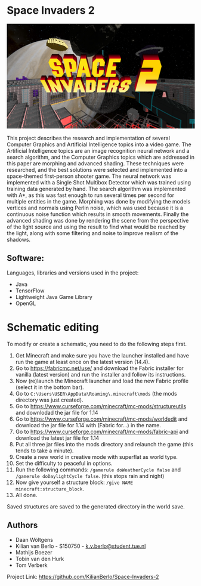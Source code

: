 # Space Invaders 2

<p align="center"><img src="space-invaders-2_cover.png" alt="cover image"/></p>

This project describes the research and implementation of several Computer Graphics and Artificial Intelligence topics into a video game. The Artificial Intelligence topics are an image recognition neural network and a search algorithm, and the Computer Graphics topics which are addressed in this paper are morphing and advanced shading. These techniques were researched, and the best solutions were selected and implemented into a space-themed first-person
shooter game. The neural network was implemented with a Single Shot Multibox Detector which was trained using training data generated by hand. The search algorithm was implemented with A*, as this was fast enough to run several times per second for multiple entities in the game. Morphing was done by modifying the models vertices and normals using Perlin noise, which was used because it is a continuous noise function which results in smooth movements.
Finally the advanced shading was done by rendering the scene from the perspective of the light source and using the result to find what would be reached by the light, along with some filtering and noise to improve realism of the shadows.


## Software:
Languages, libraries and versions used in the project:
- Java
- TensorFlow
- Lightweight Java Game Library
- OpenGL


# Schematic editing
To modify or create a schematic, you need to do the following steps first.
1. Get Minecraft and make sure you have the launcher installed and have run the game at least once on the latest version (14.4).
2. Go to https://fabricmc.net/use/ and download the Fabric installer for vanilla (latest version) and run the installer and follow its instructions.
3. Now (re)launch the Minecraft launcher and load the new Fabric profile (select it in the bottom bar).
4. Go to `C:\Users\USER\AppData\Roaming\.minecraft\mods` (the mods directory was just created).
5. Go to https://www.curseforge.com/minecraft/mc-mods/structureutils and downlodad the jar file for 1.14
6. Go to https://www.curseforge.com/minecraft/mc-mods/worldedit and download the jar file for 1.14 with (Fabric for...) in the name.
7. Go to https://www.curseforge.com/minecraft/mc-mods/fabric-api and download the latest jar file for 1.14
8. Put all three jar files into the mods directory and relaunch the game (this tends to take a minute).
9. Create a new world in creative mode with superflat as world type.
10. Set the difficulty to peaceful in options.
11. Run the following commands: `/gamerule doWeatherCycle false` and `/gamerule doDaylightCycle false`. (this stops rain and night)
12. Now give yourself a structure block: `/give NAME minecraft:structure_block`.
13. All done.

Saved structures are saved to the generated directory in the world save.


## Authors
- Daan Wöltgens
- Kilian van Berlo - S150750 - k.v.berlo@student.tue.nl
- Mathijs Boezer 
- Tobin van den Hurk
- Tom Verberk

Project Link: https://github.com/KilianBerlo/Space-Invaders-2
